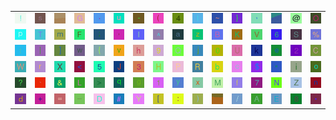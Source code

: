 <table>
<tr>
<td><img src="21.gif"></td>
<td><img src="73.gif"></td>
<td><img src="gr1.gif"></td>
<td><img src="47.gif"></td>
<td><img src="2E.gif"></td>
<td><img src="75.gif"></td>
<td><img src="2D.gif"></td>
<td><img src="28.gif"></td>
<td><img src="34.gif"></td>
<td><img src="49.gif"></td>
<td><img src="7E.gif"></td>
<td><img src="7D.gif"></td>
<td><img src="2C.gif"></td>
<td><img src="gr3.gif"></td>
<td><img src="40.gif"></td>
<td><img src="4F.gif"></td>
</tr>
<tr>
<td><img src="70.gif"></td>
<td><img src="54.gif"></td>
<td><img src="6D.gif"></td>
<td><img src="46.gif"></td>
<td><img src="3B.gif"></td>
<td><img src="27.gif"></td>
<td><img src="6C.gif"></td>
<td><img src="5E.gif"></td>
<td><img src="61.gif"></td>
<td><img src="7A.gif"></td>
<td><img src="42.gif"></td>
<td><img src="4B.gif"></td>
<td><img src="56.gif"></td>
<td><img src="36.gif"></td>
<td><img src="53.gif"></td>
<td><img src="25.gif"></td>
</tr>
<tr>
<td><img src="74.gif"></td>
<td><img src="7C.gif"></td>
<td><img src="5D.gif"></td>
<td><img src="77.gif"></td>
<td><img src="7B.gif"></td>
<td><img src="76.gif"></td>
<td><img src="68.gif"></td>
<td><img src="39.gif"></td>
<td><img src="51.gif"></td>
<td><img src="6A.gif"></td>
<td><img src="30.gif"></td>
<td><img src="55.gif"></td>
<td><img src="6B.gif"></td>
<td><img src="65.gif"></td>
<td><img src="32.gif"></td>
<td><img src="43.gif"></td>
</tr>
<tr>
<td><img src="57.gif"></td>
<td><img src="72.gif"></td>
<td><img src="58.gif"></td>
<td><img src="3C.gif"></td>
<td><img src="35.gif"></td>
<td><img src="4A.gif"></td>
<td><img src="33.gif"></td>
<td><img src="48.gif"></td>
<td><img src="50.gif"></td>
<td><img src="52.gif"></td>
<td><img src="62.gif"></td>
<td><img src="63.gif"></td>
<td><img src="24.gif"></td>
<td><img src="22.gif"></td>
<td><img src="69.gif"></td>
<td><img src="6F.gif"></td>
</tr>
<tr>
<td><img src="3F.gif"></td>
<td><img src="60.gif"></td>
<td><img src="26.gif"></td>
<td><img src="4C.gif"></td>
<td><img src="3E.gif"></td>
<td><img src="71.gif"></td>
<td><img src="67.gif"></td>
<td><img src="31.gif"></td>
<td><img src="79.gif"></td>
<td><img src="78.gif"></td>
<td><img src="4D.gif"></td>
<td><img src="66.gif"></td>
<td><img src="37.gif"></td>
<td><img src="4E.gif"></td>
<td><img src="5A.gif"></td>
<td><img src="6E.gif"></td>
</tr>
<tr>
<td><img src="64.gif"></td>
<td><img src="2B.gif"></td>
<td><img src="3D.gif"></td>
<td><img src="5F.gif"></td>
<td><img src="44.gif"></td>
<td><img src="23.gif"></td>
<td><img src="59.gif"></td>
<td><img src="5B.gif"></td>
<td><img src="3A.gif"></td>
<td><img src="29.gif"></td>
<td><img src="gr2.gif"></td>
<td><img src="2F.gif"></td>
<td><img src="41.gif"></td>
<td><img src="45.gif"></td>
<td><img src="38.gif"></td>
<td><img src="2A.gif"></td>
</tr>
</table>
